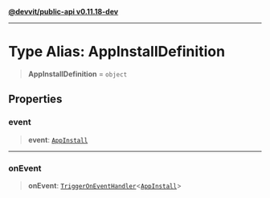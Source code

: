 [**@devvit/public-api v0.11.18-dev**](../README.md)

---

# Type Alias: AppInstallDefinition

> **AppInstallDefinition** = `object`

## Properties

<a id="event"></a>

### event

> **event**: [`AppInstall`](AppInstall.md)

---

<a id="onevent"></a>

### onEvent

> **onEvent**: [`TriggerOnEventHandler`](TriggerOnEventHandler.md)\<[`AppInstall`](../@devvit/namespaces/EventTypes/interfaces/AppInstall.md)\>
